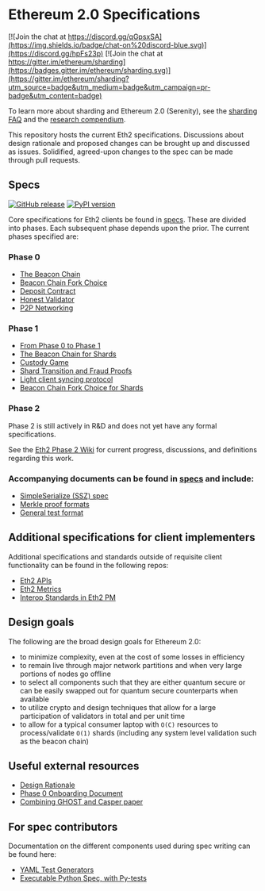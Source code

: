 # Ethereum 2.0 Specifications

[![Join the chat at https://discord.gg/qGpsxSA](https://img.shields.io/badge/chat-on%20discord-blue.svg)](https://discord.gg/hpFs23p) [![Join the chat at https://gitter.im/ethereum/sharding](https://badges.gitter.im/ethereum/sharding.svg)](https://gitter.im/ethereum/sharding?utm_source=badge&utm_medium=badge&utm_campaign=pr-badge&utm_content=badge)

To learn more about sharding and Ethereum 2.0 (Serenity), see the [sharding FAQ](https://eth.wiki/sharding/Sharding-FAQs) and the [research compendium](https://notes.ethereum.org/s/H1PGqDhpm).

This repository hosts the current Eth2 specifications. Discussions about design rationale and proposed changes can be brought up and discussed as issues. Solidified, agreed-upon changes to the spec can be made through pull requests.


## Specs

[![GitHub release](https://img.shields.io/github/v/release/ethereum/eth2.0-specs)](https://github.com/ethereum/eth2.0-specs/releases/) [![PyPI version](https://badge.fury.io/py/eth2spec.svg)](https://badge.fury.io/py/eth2spec)


Core specifications for Eth2 clients be found in [specs](specs/). These are divided into phases. Each subsequent phase depends upon the prior. The current phases specified are:

### Phase 0
* [The Beacon Chain](specs/phase0/beacon-chain.md)
* [Beacon Chain Fork Choice](specs/phase0/fork-choice.md)
* [Deposit Contract](specs/phase0/deposit-contract.md)
* [Honest Validator](specs/phase0/validator.md)
* [P2P Networking](specs/phase0/p2p-interface.md)

### Phase 1
* [From Phase 0 to Phase 1](specs/phase1/phase1-fork.md)
* [The Beacon Chain for Shards](specs/phase1/beacon-chain.md)
* [Custody Game](specs/phase1/custody-game.md)
* [Shard Transition and Fraud Proofs](specs/phase1/shard-transition.md)
* [Light client syncing protocol](specs/phase1/light-client-sync.md)
* [Beacon Chain Fork Choice for Shards](specs/phase1/fork-choice.md)

### Phase 2

Phase 2 is still actively in R&D and does not yet have any formal specifications.

See the [Eth2 Phase 2 Wiki](https://hackmd.io/UzysWse1Th240HELswKqVA?view) for current progress, discussions, and definitions regarding this work.

### Accompanying documents can be found in [specs](specs) and include:

* [SimpleSerialize (SSZ) spec](ssz/simple-serialize.md)
* [Merkle proof formats](ssz/merkle-proofs.md)
* [General test format](tests/formats/README.md)

## Additional specifications for client implementers

Additional specifications and standards outside of requisite client functionality can be found in the following repos:

* [Eth2 APIs](https://github.com/ethereum/eth2.0-apis)
* [Eth2 Metrics](https://github.com/ethereum/eth2.0-metrics/)
* [Interop Standards in Eth2 PM](https://github.com/ethereum/eth2.0-pm/tree/master/interop)

## Design goals

The following are the broad design goals for Ethereum 2.0:
* to minimize complexity, even at the cost of some losses in efficiency
* to remain live through major network partitions and when very large portions of nodes go offline
* to select all components such that they are either quantum secure or can be easily swapped out for quantum secure counterparts when available
* to utilize crypto and design techniques that allow for a large participation of validators in total and per unit time
* to allow for a typical consumer laptop with `O(C)` resources to process/validate `O(1)` shards (including any system level validation such as the beacon chain)


## Useful external resources

* [Design Rationale](https://notes.ethereum.org/s/rkhCgQteN#)
* [Phase 0 Onboarding Document](https://notes.ethereum.org/s/Bkn3zpwxB)
* [Combining GHOST and Casper paper](https://arxiv.org/abs/2003.03052)


## For spec contributors

Documentation on the different components used during spec writing can be found here:
* [YAML Test Generators](tests/generators/README.md)
* [Executable Python Spec, with Py-tests](tests/core/pyspec/README.md)
